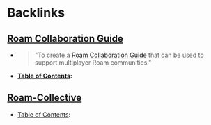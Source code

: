 
# Backlinks
## [Roam Collaboration Guide](<Roam Collaboration Guide.md>)
- > "To create a [Roam Collaboration Guide](<Roam Collaboration Guide.md>) that can be used to support multiplayer Roam communities."
- **[Table of Contents](<Table of Contents.md>):**

## [Roam-Collective](<Roam-Collective.md>)
- [Table of Contents](<Table of Contents.md>):

